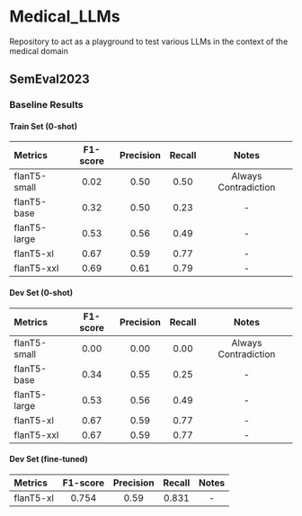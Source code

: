 # Medical_LLMs
Repository to act as a playground to test various LLMs in the context of the medical domain 

## SemEval2023

### Baseline Results

#### Train Set (0-shot)

| **Metrics**    | F1-score | Precision | Recall | Notes |
|:-------------- |:--:|:--:|:--:|:--:|
| flanT5-small | 0.02 | 0.50 | 0.50 | Always Contradiction |
| flanT5-base | 0.32 | 0.50 | 0.23 | - |
| flanT5-large | 0.53 | 0.56 | 0.49 | - |
| flanT5-xl | 0.67 | 0.59 | 0.77 | - |
| flanT5-xxl | 0.69 | 0.61 | 0.79 | - |

#### Dev Set (0-shot)

| **Metrics**    | F1-score | Precision | Recall | Notes |
|:-------------- |:--:|:--:|:--:|:--:|
| flanT5-small | 0.00 | 0.00 | 0.00 | Always Contradiction |
| flanT5-base | 0.34 | 0.55 | 0.25 | - |
| flanT5-large | 0.53 | 0.56 | 0.49 | - |
| flanT5-xl | 0.67 | 0.59 | 0.77 | - |
| flanT5-xxl | 0.67 | 0.59 | 0.77 | - |

#### Dev Set (fine-tuned)

| **Metrics**    | F1-score | Precision | Recall | Notes |
|:-------------- |:--:|:--:|:--:|:--:|
| flanT5-xl | 0.754 | 0.59 | 0.831 | - |